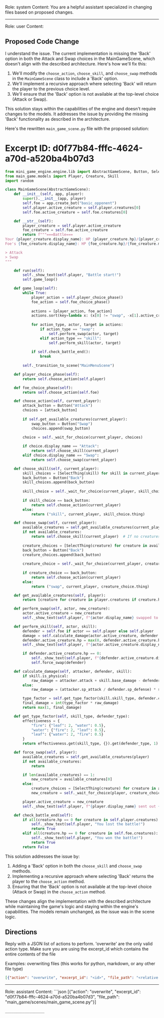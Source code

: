 Role: system
Content: You are a helpful assistant specialized in changing files based on proposed changes.
__________________
Role: user
Content: 
## Proposed Code Change
I understand the issue. The current implementation is missing the 'Back' option in both the Attack and Swap choices in the MainGameScene, which doesn't align with the described architecture. Here's how we'll fix this:

1. We'll modify the `choose_action`, `choose_skill`, and `choose_swap` methods in the `MainGameScene` class to include a 'Back' option.
2. We'll implement a recursive approach where selecting 'Back' will return the player to the previous choice level.
3. We'll ensure that the 'Back' option is not available at the top-level choice (Attack or Swap).

This solution stays within the capabilities of the engine and doesn't require changes to the models. It addresses the issue by providing the missing 'Back' functionality as described in the architecture.

Here's the rewritten `main_game_scene.py` file with the proposed solution:

# Excerpt ID: d0f77b84-fffc-4624-a70d-a520ba4b07d3
```python main_game/scenes/main_game_scene.py
from mini_game_engine.engine.lib import AbstractGameScene, Button, SelectThing
from main_game.models import Player, Creature, Skill
import random

class MainGameScene(AbstractGameScene):
    def __init__(self, app, player):
        super().__init__(app, player)
        self.foe = app.create_bot("basic_opponent")
        self.player.active_creature = self.player.creatures[0]
        self.foe.active_creature = self.foe.creatures[0]

    def __str__(self):
        player_creature = self.player.active_creature
        foe_creature = self.foe.active_creature
        return f"""===Battle===
Your {player_creature.display_name}: HP {player_creature.hp}/{player_creature.max_hp}
Foe's {foe_creature.display_name}: HP {foe_creature.hp}/{foe_creature.max_hp}

> Attack
> Swap
"""

    def run(self):
        self._show_text(self.player, "Battle start!")
        self.game_loop()

    def game_loop(self):
        while True:
            player_action = self.player_choice_phase()
            foe_action = self.foe_choice_phase()
            
            actions = [player_action, foe_action]
            actions.sort(key=lambda x: (x[0] != "swap", -x[1].active_creature.speed))
            
            for action_type, actor, target in actions:
                if action_type == "swap":
                    self.perform_swap(actor, target)
                elif action_type == "skill":
                    self.perform_skill(actor, target)
            
            if self.check_battle_end():
                break
        
        self._transition_to_scene("MainMenuScene")

    def player_choice_phase(self):
        return self.choose_action(self.player)

    def foe_choice_phase(self):
        return self.choose_action(self.foe)

    def choose_action(self, current_player):
        attack_button = Button("Attack")
        choices = [attack_button]
        
        if self.get_available_creatures(current_player):
            swap_button = Button("Swap")
            choices.append(swap_button)
        
        choice = self._wait_for_choice(current_player, choices)

        if choice.display_name == "Attack":
            return self.choose_skill(current_player)
        elif choice.display_name == "Swap":
            return self.choose_swap(current_player)

    def choose_skill(self, current_player):
        skill_choices = [SelectThing(skill) for skill in current_player.active_creature.skills]
        back_button = Button("Back")
        skill_choices.append(back_button)
        
        skill_choice = self._wait_for_choice(current_player, skill_choices)
        
        if skill_choice == back_button:
            return self.choose_action(current_player)
        else:
            return ("skill", current_player, skill_choice.thing)

    def choose_swap(self, current_player):
        available_creatures = self.get_available_creatures(current_player)
        if not available_creatures:
            return self.choose_skill(current_player)  # If no creatures to swap, force attack
        
        creature_choices = [SelectThing(creature) for creature in available_creatures]
        back_button = Button("Back")
        creature_choices.append(back_button)
        
        creature_choice = self._wait_for_choice(current_player, creature_choices)
        
        if creature_choice == back_button:
            return self.choose_action(current_player)
        else:
            return ("swap", current_player, creature_choice.thing)

    def get_available_creatures(self, player):
        return [creature for creature in player.creatures if creature.hp > 0 and creature != player.active_creature]

    def perform_swap(self, actor, new_creature):
        actor.active_creature = new_creature
        self._show_text(self.player, f"{actor.display_name} swapped to {new_creature.display_name}!")

    def perform_skill(self, actor, skill):
        defender = self.foe if actor == self.player else self.player
        damage = self.calculate_damage(actor.active_creature, defender.active_creature, skill)
        defender.active_creature.hp = max(0, defender.active_creature.hp - damage)
        self._show_text(self.player, f"{actor.active_creature.display_name} used {skill.display_name} and dealt {damage} damage!")

        if defender.active_creature.hp == 0:
            self._show_text(self.player, f"{defender.active_creature.display_name} was knocked out!")
            self.force_swap(defender)

    def calculate_damage(self, attacker, defender, skill):
        if skill.is_physical:
            raw_damage = attacker.attack + skill.base_damage - defender.defense
        else:
            raw_damage = (attacker.sp_attack / defender.sp_defense) * skill.base_damage

        type_factor = self.get_type_factor(skill.skill_type, defender.creature_type)
        final_damage = int(type_factor * raw_damage)
        return max(1, final_damage)

    def get_type_factor(self, skill_type, defender_type):
        effectiveness = {
            "fire": {"leaf": 2, "water": 0.5},
            "water": {"fire": 2, "leaf": 0.5},
            "leaf": {"water": 2, "fire": 0.5}
        }
        return effectiveness.get(skill_type, {}).get(defender_type, 1)

    def force_swap(self, player):
        available_creatures = self.get_available_creatures(player)
        if not available_creatures:
            return

        if len(available_creatures) == 1:
            new_creature = available_creatures[0]
        else:
            creature_choices = [SelectThing(creature) for creature in available_creatures]
            new_creature = self._wait_for_choice(player, creature_choices).thing

        player.active_creature = new_creature
        self._show_text(self.player, f"{player.display_name} sent out {new_creature.display_name}!")

    def check_battle_end(self):
        if all(creature.hp == 0 for creature in self.player.creatures):
            self._show_text(self.player, "You lost the battle!")
            return True
        elif all(creature.hp == 0 for creature in self.foe.creatures):
            self._show_text(self.player, "You won the battle!")
            return True
        return False
```

This solution addresses the issue by:

1. Adding a 'Back' option in both the `choose_skill` and `choose_swap` methods.
2. Implementing a recursive approach where selecting 'Back' returns the player to the `choose_action` method.
3. Ensuring that the 'Back' option is not available at the top-level choice (Attack or Swap) in the `choose_action` method.

These changes align the implementation with the described architecture while maintaining the game's logic and staying within the engine's capabilities. The models remain unchanged, as the issue was in the scene logic.

## Directions
Reply with a JSON list of actions to perform. 'overwrite' are the only valid action type. 
Make sure you are using the excerpt_id which contains the entire contents of the file

Examples:
overwriting files (this works for python, markdown, or any other file type)
```json output_example1
[{"action": "overwrite", "excerpt_id": "<id>", "file_path": "<relative file path>"}]
```

__________________
Role: assistant
Content: ```json
[{"action": "overwrite", "excerpt_id": "d0f77b84-fffc-4624-a70d-a520ba4b07d3", "file_path": "main_game/scenes/main_game_scene.py"}]
```
__________________

